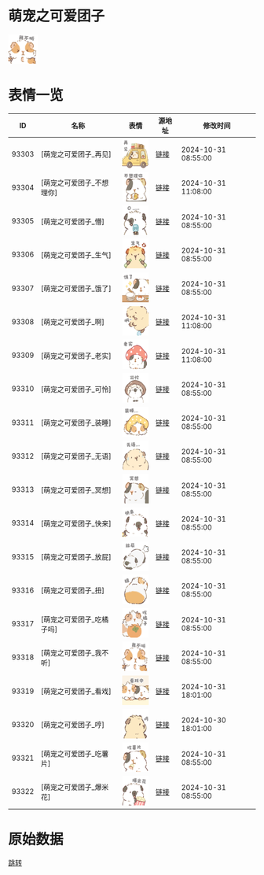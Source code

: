 # 萌宠之可爱团子

<img src="./cover.png" height="60" alt="cover" />

# 表情一览

|ID|名称|表情|源地址|修改时间|
|----|----|----|----|----|
|93303|[萌宠之可爱团子_再见]|<img src="./pic/093303_%5B萌宠之可爱团子_再见%5D.png" height="60" alt="再见"/>|[链接](https://i0.hdslb.com/bfs/garb/a590d6044adcee68507d7ba6172310f62f16b42f.png)|2024-10-31 08:55:00|
|93304|[萌宠之可爱团子_不想理你]|<img src="./pic/093304_%5B萌宠之可爱团子_不想理你%5D.png" height="60" alt="不想理你"/>|[链接](https://i0.hdslb.com/bfs/garb/8f8f0eb239d44d1c1782c91894c120e2120bb989.png)|2024-10-31 11:08:00|
|93305|[萌宠之可爱团子_懵]|<img src="./pic/093305_%5B萌宠之可爱团子_懵%5D.png" height="60" alt="懵"/>|[链接](https://i0.hdslb.com/bfs/garb/558e0b564ce815626310f1217c6e2122b2fba493.png)|2024-10-31 08:55:00|
|93306|[萌宠之可爱团子_生气]|<img src="./pic/093306_%5B萌宠之可爱团子_生气%5D.png" height="60" alt="生气"/>|[链接](https://i0.hdslb.com/bfs/garb/a892431b3cb7f37ed9b21a780bab7ae2bea5204d.png)|2024-10-31 08:55:00|
|93307|[萌宠之可爱团子_饿了]|<img src="./pic/093307_%5B萌宠之可爱团子_饿了%5D.png" height="60" alt="饿了"/>|[链接](https://i0.hdslb.com/bfs/garb/08da698bb28d79c226f6fd40bdaea3886672ebbd.png)|2024-10-31 08:55:00|
|93308|[萌宠之可爱团子_啊]|<img src="./pic/093308_%5B萌宠之可爱团子_啊%5D.png" height="60" alt="啊"/>|[链接](https://i0.hdslb.com/bfs/garb/ff85e512349935e92c937e6e15c4fa9eba73a84c.png)|2024-10-31 11:08:00|
|93309|[萌宠之可爱团子_老实]|<img src="./pic/093309_%5B萌宠之可爱团子_老实%5D.png" height="60" alt="老实"/>|[链接](https://i0.hdslb.com/bfs/garb/a7574bf66c82526909029fe6e405bc56335ae875.png)|2024-10-31 11:08:00|
|93310|[萌宠之可爱团子_可怜]|<img src="./pic/093310_%5B萌宠之可爱团子_可怜%5D.png" height="60" alt="可怜"/>|[链接](https://i0.hdslb.com/bfs/garb/71ca28cb04611d5620e40420386801c1faa3677a.png)|2024-10-31 08:55:00|
|93311|[萌宠之可爱团子_装睡]|<img src="./pic/093311_%5B萌宠之可爱团子_装睡%5D.png" height="60" alt="装睡"/>|[链接](https://i0.hdslb.com/bfs/garb/e3a157547d6a8f58c1229745a2182cf80714e801.png)|2024-10-31 08:55:00|
|93312|[萌宠之可爱团子_无语]|<img src="./pic/093312_%5B萌宠之可爱团子_无语%5D.png" height="60" alt="无语"/>|[链接](https://i0.hdslb.com/bfs/garb/28659317fd1bd70d9a3c2d968bc251d5ce37d1f3.png)|2024-10-31 08:55:00|
|93313|[萌宠之可爱团子_冥想]|<img src="./pic/093313_%5B萌宠之可爱团子_冥想%5D.png" height="60" alt="冥想"/>|[链接](https://i0.hdslb.com/bfs/garb/a9fde30b5c7439f3a81948f65c9f527736c396bb.png)|2024-10-31 08:55:00|
|93314|[萌宠之可爱团子_快来]|<img src="./pic/093314_%5B萌宠之可爱团子_快来%5D.png" height="60" alt="快来"/>|[链接](https://i0.hdslb.com/bfs/garb/3fff73edb4b137b6a9c9fd6cdb93500f02766cfa.png)|2024-10-31 08:55:00|
|93315|[萌宠之可爱团子_放屁]|<img src="./pic/093315_%5B萌宠之可爱团子_放屁%5D.png" height="60" alt="放屁"/>|[链接](https://i0.hdslb.com/bfs/garb/bdf7ae5498e49b8105a4a56ca47c6ccafe8ac2a5.png)|2024-10-31 08:55:00|
|93316|[萌宠之可爱团子_扭]|<img src="./pic/093316_%5B萌宠之可爱团子_扭%5D.png" height="60" alt="扭"/>|[链接](https://i0.hdslb.com/bfs/garb/a7f489d7ddf2a6c4b97960232411ddd6b490045e.png)|2024-10-31 08:55:00|
|93317|[萌宠之可爱团子_吃橘子吗]|<img src="./pic/093317_%5B萌宠之可爱团子_吃橘子吗%5D.png" height="60" alt="吃橘子吗"/>|[链接](https://i0.hdslb.com/bfs/garb/57d0a2f3b5d708e20a850399ba4bf0ef850e8243.png)|2024-10-31 08:55:00|
|93318|[萌宠之可爱团子_我不听]|<img src="./pic/093318_%5B萌宠之可爱团子_我不听%5D.png" height="60" alt="我不听"/>|[链接](https://i0.hdslb.com/bfs/garb/775339dc0c60dcda91aa42f96415758fba96f090.png)|2024-10-31 08:55:00|
|93319|[萌宠之可爱团子_看戏]|<img src="./pic/093319_%5B萌宠之可爱团子_看戏%5D.png" height="60" alt="看戏"/>|[链接](https://i0.hdslb.com/bfs/garb/8001dc267a56c1e6a0a006d2dc7fc5ac26e980e0.png)|2024-10-31 18:01:00|
|93320|[萌宠之可爱团子_哼]|<img src="./pic/093320_%5B萌宠之可爱团子_哼%5D.png" height="60" alt="哼"/>|[链接](https://i0.hdslb.com/bfs/garb/a463b72f5aff7493086cf79d02f6e5250c3b56d5.png)|2024-10-30 18:01:00|
|93321|[萌宠之可爱团子_吃薯片]|<img src="./pic/093321_%5B萌宠之可爱团子_吃薯片%5D.png" height="60" alt="吃薯片"/>|[链接](https://i0.hdslb.com/bfs/garb/1a6eb8bcc1c6131c5c5969a24421785af32a6370.png)|2024-10-31 08:55:00|
|93322|[萌宠之可爱团子_爆米花]|<img src="./pic/093322_%5B萌宠之可爱团子_爆米花%5D.png" height="60" alt="爆米花"/>|[链接](https://i0.hdslb.com/bfs/garb/b6f14f5c0b81a44a32dc45cd209b30f1828a4e82.png)|2024-10-31 08:55:00|

# 原始数据

[跳转](./raw.json)

